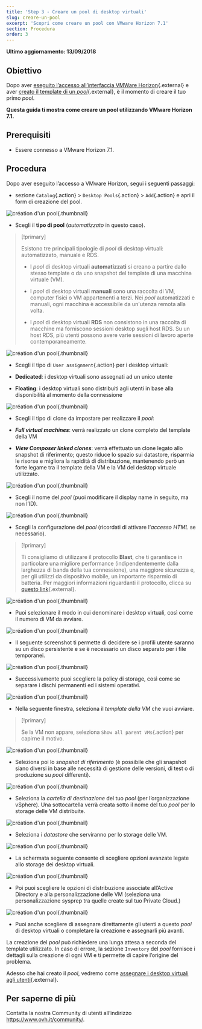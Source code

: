```yaml
---
title: 'Step 3 - Creare un pool di desktop virtuali'
slug: creare-un-pool
excerpt: 'Scopri come creare un pool con VMware Horizon 7.1'
section: Procedura
order: 3
---
```


**Ultimo aggiornamento: 13/09/2018**

## Obiettivo

Dopo aver [eseguito l’accesso all’interfaccia VMWare Horizon](https://docs.ovh.com/it/cloud-desktop-infrastructure/piattaforma-horizon-7/){.external} e aver [creato il template di un <i>pool</i>](https://docs.ovh.it/cloud-desktop-infrastructure/creare-template-pool/){.external}, è il momento di creare il tuo primo <i>pool</i>.

**Questa guida ti mostra come creare un pool utilizzando VMware Horizon 7.1.**


## Prerequisiti

- Essere connesso a VMware Horizon 7.1. 


## Procedura

Dopo aver eseguito l’accesso a VMware Horizon, segui i seguenti passaggi:

- sezione `Catalog`{.action} > `Desktop Pools`{.action} > `Add`{.action} e apri il form di creazione del pool.

![création d'un pool](images/1200.png){.thumbnail}

- Scegli il **tipo di pool** (*automatizzato* in questo caso).


> [!primary]
>
> Esistono tre principali tipologie di <i>pool </i>di desktop virtuali: automatizzato, manuale e RDS.
> 
> - I <i>pool</i> di desktop virtuali <b>automatizzati</b> si creano a partire dallo stesso template o da uno snapshot del template di una macchina virtuale (VM).
> 
> - I <i>pool</i> di desktop virtuali <b>manuali</b> sono una raccolta di VM, computer fisici o VM appartenenti a terzi. Nei <i>pool</i> automatizzati e manuali, ogni macchina è accessibile da un'utenza remota alla volta.
>
> - I <i>pool</i> di desktop virtuali <b>RDS</b> non consistono in una raccolta di macchine ma forniscono sessioni desktop sugli host RDS. Su un host RDS, più utenti possono avere varie sessioni di lavoro aperte contemporaneamente.
> 


![création d'un pool](images/1201.png){.thumbnail}

- Scegli il tipo di `User assignment`{.action} per i desktop virtuali:

 - <b>Dedicated</b>: i desktop virtuali sono assegnati ad un unico utente
 - <b>Floating</b>: i desktop virtuali sono distribuiti agli utenti in base alla disponibilità al momento della connessione

![création d'un pool](images/1202.png){.thumbnail}

- Scegli il tipo di clone da impostare per realizzare il <i>pool</i>:

 - *<b>Full virtual machines</b>*: verrà realizzato un clone completo del template della VM
 - *<b>View Composer linked clones</b>*: verrà effettuato un clone legato allo snapshot di riferimento; questo riduce lo spazio sui datastore, risparmia le risorse e migliora la rapidità di distribuzione, mantenendo però un forte legame tra il template della VM e la VM del desktop virtuale utilizzato.

![création d'un pool](images/1203.png){.thumbnail}

- Scegli il nome del <i>pool</i> (puoi modificare il display name in seguito, ma non l’ID).

![création d'un pool](images/1204.png){.thumbnail}

- Scegli la configurazione del <i>pool</i> (ricordati di attivare l’*accesso HTML* se necessario).


> [!primary]
>
> Ti consigliamo di utilizzare il protocollo **Blast**, che ti garantisce in particolare una migliore performance (indipendentemente dalla larghezza di banda della tua connessione), una maggiore sicurezza e, per gli utilizzi da dispositivo mobile, un importante risparmio di batteria. Per maggiori informazioni riguardanti il protocollo, clicca su [questo link](https://docs.vmware.com/fr/VMware-Horizon-7/7.2/com.vmware.horizon-view.installation.doc/GUID-F64BAD49-78A0-44FE-97EA-76A56FD022D6.html){.external}.
> 

![création d'un pool](images/1205.png){.thumbnail}

- Puoi selezionare il modo in cui denominare i desktop virtuali, così come il numero di VM da avviare.

![création d'un pool](images/1206.png){.thumbnail}

- Il seguente screenshot ti permette di decidere se i profili utente saranno su un disco persistente e se è necessario un disco separato per i file temporanei.

![création d'un pool](images/1207.png){.thumbnail}

- Successivamente puoi scegliere la policy di storage, così come se separare i dischi permanenti ed i sistemi operativi.

![création d'un pool](images/1208.png){.thumbnail}

- Nella seguente finestra, seleziona il *template della VM* che vuoi avviare.

> [!primary]
>
> Se la VM non appare, seleziona `Show all parent VMs`{.action} per capirne il motivo.
> 

![création d'un pool](images/1209.png){.thumbnail}

- Seleziona poi lo *snapshot di riferimento* (è possibile che gli snapshot siano diversi in base alle necessità di gestione delle versioni, di test o di produzione su <i>pool</i> differenti).

![création d'un pool](images/1210.png){.thumbnail}

- Seleziona la *cartella di destinazione* del tuo <i>pool</i> (per l’organizzazione vSphere). Una sottocartella verrà creata sotto il nome del tuo <i>pool</i> per lo storage delle VM distribuite.

![création d'un pool](images/1211.png){.thumbnail}

- Seleziona i *datastore* che serviranno per lo storage delle VM.

![création d'un pool](images/1212.png){.thumbnail}

- La schermata seguente consente di scegliere opzioni avanzate legate allo storage dei desktop virtuali.

![création d'un pool](images/1213.png){.thumbnail}

- Poi puoi scegliere le opzioni di distribuzione associate all’Active Directory e alla personalizzazione delle VM (seleziona una personalizzazione sysprep tra quelle create sul tuo Private Cloud.)

![création d'un pool](images/1214.png){.thumbnail}

- Puoi anche scegliere di assegnare direttamente gli utenti a questo <i>pool</i> di desktop virtuali o completare la creazione e assegnarli più avanti.

La creazione del <i>pool</i> può richiedere una lunga attesa a seconda del template utilizzato. In caso di errore, la sezione `Inventory` del <i>pool</i> fornisce i dettagli sulla creazione di ogni VM e ti permette di capire l’origine del problema.

Adesso che hai creato il <i>pool</i>, vedremo come [assegnare i desktop virtuali agli utenti](https://docs.ovh.it/cloud-desktop-infrastructure/assegnare-desktop-virtuali/){.external}.


## Per saperne di più

Contatta la nostra Community di utenti all’indirizzo <https://www.ovh.it/community/>.